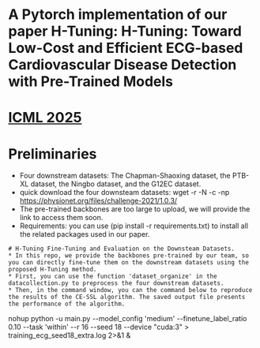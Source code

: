 # A Pytorch implementation of our paper H-Tuning: H-Tuning: Toward Low-Cost and Efficient ECG-based Cardiovascular Disease Detection with Pre-Trained Models
# [ICML 2025](https://icml.cc/virtual/2025/poster/45284)
# Preliminaries
* Four downstream datasets: The Chapman-Shaoxing dataset, the PTB-XL dataset, the Ningbo dataset, and the G12EC dataset.
* quick download the four downsteam datasets: wget -r -N -c -np https://physionet.org/files/challenge-2021/1.0.3/
* The pre-trained backbones are too large to upload, we will provide the link to access them soon.
* Requirements: you can use (pip install -r requirements.txt) to install all the related packages used in our paper.
```
# H-Tuning Fine-Tuning and Evaluation on the Downsteam Datasets.
* In this repo, we provide the backbones pre-trained by our team, so you can directly fine-tune them on the downstream datasets using the proposed H-Tuning method.
* First, you can use the function 'dataset_organize' in the datacollection.py to preprocess the four downstream datasets.
* Then, in the command window, you can the command below to reproduce the results of the CE-SSL algorithm. The saved output file presents the performance of the algorithm.
```
nohup python -u main.py --model_config 'medium' --finetune_label_ratio 0.10 --task 'within' --r 16 --seed 18 --device "cuda:3" > training_ecg_seed18_extra.log 2>&1 &
```

